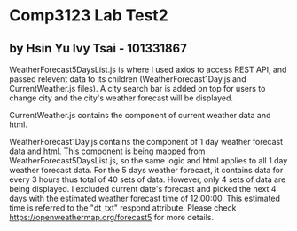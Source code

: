 # Comp3123 Lab Test2
## by Hsin Yu Ivy Tsai - 101331867

WeatherForecast5DaysList.js is where I used axios to access REST API,
and passed relevent data to its children (WeatherForecast1Day.js and CurrentWeather.js files).
A city search bar is added on top for users to change city and the city's weather forecast will be displayed.

CurrentWeather.js contains the component of current weather data and html.

WeatherForecast1Day.js contains the component of 1 day weather forecast data and html.
This component is being mapped from WeatherForecast5DaysList.js, so the same logic and html 
applies to all 1 day weather forecast data.
For the 5 days weather forecast, it contains data for every 3 hours thus total of 40 sets of data.
However, only 4 sets of data are being displayed. I excluded current date's forecast and picked
the next 4 days with the estimated weather forecast time of 12:00:00. 
This estimated time is referred to the "dt_txt" respond attribute.
Please check https://openweathermap.org/forecast5 for more details.
